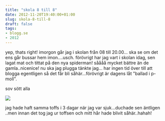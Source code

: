 ```yaml
---
title: "skola 8 till 8"
date: 2012-11-20T19:40:00+01:00
slug: skola-8-till-8
draft: false
tags:
- blogg.se
- 2012
---
```

yep, thats right! imorgon går jag i skolan från 08 till 20.00... ska se om det ens går bussar hem imon....usch. förövrigt har jag vart i skolan idag, sen lagat mat och tittat på den nya spiderman! såååå mycket bättre än de gamla..nicenice! nu ska jag plugga tänkte jag... har ingen tid över till att blogga egentligen så det får bli såhär...förövrigt är dagens låt "ballad i p-moll". 

sov sött alla

![](/assets/images/blogg.se/20121118_140357_50abce8ae087c35c4c6a35b0.jpg)

jag hade haft samma toffs i 3 dagar när jag var sjuk...duchade sen äntligen ..men innan det tog jag ur toffsen och mitt hår hade blivit såhär..hahah!